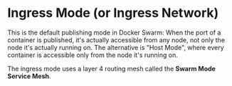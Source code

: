 # Ingress Mode (or Ingress Network)
This is the default publishing mode in Docker Swarm: When the port of a container is published, it's actually accessible from any node, not only the node it's actually running on. The alternative is "Host Mode", where every container is accessible only from the node it's running on.

The ingress mode uses a layer 4 routing mesh called the **Swarm Mode Service Mesh**.
